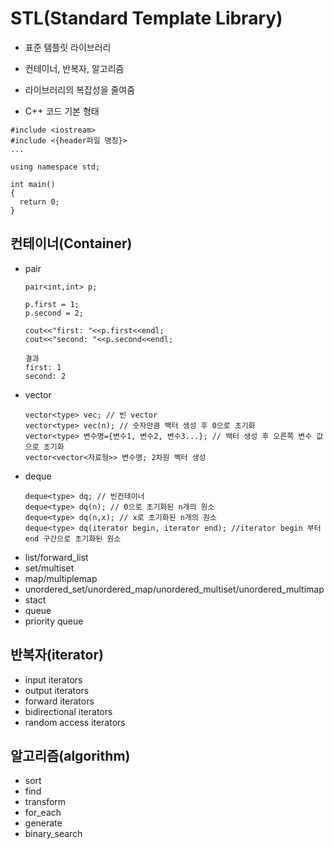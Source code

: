 # STL(Standard Template Library)
- 표준 템플릿 라이브러리
- 컨테이너, 반복자, 알고리즘
- 라이브러리의 복잡성을 줄여줌

- C++ 코드 기본 형태
```
#include <iostream>
#include <{header파일 명칭}>
...

using namespace std;

int main()
{
  return 0;
}
```

## 컨테이너(Container)
- pair
  ```
  pair<int,int> p;

  p.first = 1;
  p.second = 2;

  cout<<"first: "<<p.first<<endl;
  cout<<"second: "<<p.second<<endl;
  ```
  ```
  결과
  first: 1
  second: 2
  ```
- vector
  ```
  vector<type> vec; // 빈 vector
  vector<type> vec(n); // 숫자만큼 백터 생성 후 0으로 초기화
  vector<type> 변수명={변수1, 변수2, 변수3...}; // 백터 생성 후 오른쪽 변수 값으로 초기화
  vector<vector<자료형>> 변수명; 2차원 벡터 생성
  ```
- deque
  ```
  deque<type> dq; // 빈컨테이너
  deque<type> dq(n); // 0으로 초기화된 n개의 원소
  deque<type> dq(n,x); // x로 초기화된 n개의 원소
  deque<type> dq(iterator begin, iterator end); //iterator begin 부터 end 구간으로 초기화된 원소
  ```
- list/forward_list
- set/multiset
- map/multiplemap
- unordered_set/unordered_map/unordered_multiset/unordered_multimap
- stact
- queue
- priority queue

## 반복자(iterator)
- input iterators
- output iterators
- forward iterators
- bidirectional iterators
- random access iterators

## 알고리즘(algorithm)
- sort
- find
- transform
- for_each
- generate
- binary_search
